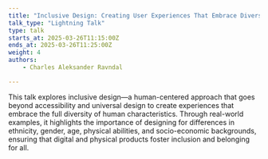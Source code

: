 ```yaml
---
title: "Inclusive Design: Creating User Experiences That Embrace Diversity"
talk_type: "Lightning Talk"
type: talk
starts_at: 2025-03-26T11:15:00Z
ends_at: 2025-03-26T11:25:00Z
weight: 4
authors:
    - Charles Aleksander Ravndal

---
```

This talk explores inclusive design—a human-centered approach that goes beyond accessibility and universal design to create experiences that embrace the full diversity of human characteristics. Through real-world examples, it highlights the importance of designing for differences in ethnicity, gender, age, physical abilities, and socio-economic backgrounds, ensuring that digital and physical products foster inclusion and belonging for all.
